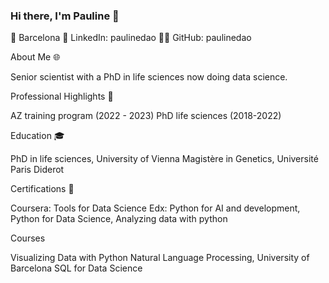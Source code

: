 ### Hi there, I'm Pauline 👋

📍 Barcelona
🔗 LinkedIn: paulinedao
👨‍💻 GitHub: paulinedao

About Me 🌐

Senior scientist with a PhD in life sciences now doing data science.

Professional Highlights 🌟

  AZ training program (2022 - 2023)
  PhD life sciences (2018-2022)

Education 🎓

  PhD in life sciences, University of Vienna
  Magistère in Genetics, Université Paris Diderot

Certifications 📜

  Coursera: Tools for Data Science
  Edx: Python for AI and development, Python for Data Science, Analyzing data with python

Courses

  Visualizing Data with Python
  Natural Language Processing, University of Barcelona
  SQL for Data Science

